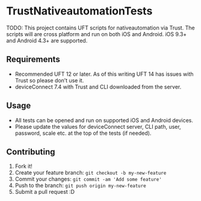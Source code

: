 # TrustNativeautomationTests

TODO: This project contains UFT scripts for nativeautomation via Trust. The scripts will are cross platform and run on both iOS and Android. iOS 9.3+ and Android 4.3+ are supported.

## Requirements

* Recommended UFT 12 or later. As of this writing UFT 14 has issues with Trust so please don’t use it.
* deviceConnect 7.4 with Trust and CLI downloaded from the server.

## Usage

* All tests can be opened and run on supported iOS and Android devices.
* Please update the values for deviceConnect server, CLI path, user, password, scale etc. at the top of the tests (if needed).

## Contributing

1. Fork it!
2. Create your feature branch: `git checkout -b my-new-feature`
3. Commit your changes: `git commit -am 'Add some feature'`
4. Push to the branch: `git push origin my-new-feature`
5. Submit a pull request :D